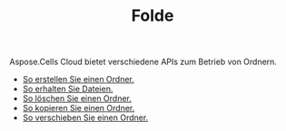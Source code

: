 ﻿---
title: Folde
second_title: Aspose.Cells Cloud Documen
type: docs
url: /de/folder/
keywords: Upload, download, delete, copy, and move folder
description: Aspose.Cells Cloud REST API unterstützt das Hochladen, Herunterladen, Löschen, Kopieren und Verschieben von Ordnern. SDK unterstützt verschiedene Entwicklungssprachen. Dazu gehören Android, C#, Go, Java, NodeJS, Perl, PHP, Python, Ruby und Swift
weight: 100
kwords: Excel, Office Cloud, REST API, Tabellenkalkulation, PDF, CSV, Json, Markdwon, Ordner
---
Aspose.Cells Cloud bietet verschiedene APIs zum Betrieb von Ordnern.

- [So erstellen Sie einen Ordner.](/cells/de/folder/create/)
- [So erhalten Sie Dateien.](/cells/de/folder/get-files/)
- [So löschen Sie einen Ordner.](/cells/de/folder/delete/)
- [So kopieren Sie einen Ordner.](/cells/de/folder/copy/)
- [So verschieben Sie einen Ordner.](/cells/de/folder/move/)

